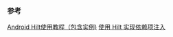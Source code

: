 ### 参考

[Android Hilt使用教程（包含实例)](https://www.jianshu.com/p/f32beb3614e5)
[使用 Hilt 实现依赖项注入](https://developer.android.google.cn/training/dependency-injection/hilt-android?hl=zh-cn)
